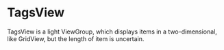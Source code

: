 # TagsView
TagsView is a light ViewGroup, which displays items in a two-dimensional, like GridView, but the length of item is uncertain. 
